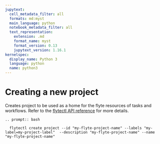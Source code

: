 ```yaml
---
jupytext:
  cell_metadata_filter: all
  formats: md:myst
  main_language: python
  notebook_metadata_filter: all
  text_representation:
    extension: .md
    format_name: myst
    format_version: 0.13
    jupytext_version: 1.16.1
kernelspec:
  display_name: Python 3
  language: python
  name: python3
---
```


# Creating a new project

Creates project to be used as a home for the flyte resources of tasks and workflows.
Refer to the [flytectl API reference](https://docs.flyte.org/projects/flytectl/en/stable/gen/flytectl_create_project.html)
for more details.

```{eval-rst}
.. prompt:: bash

  flytectl create project --id "my-flyte-project-name" --labels "my-label=my-project-label"  --description "my-flyte-project-name" --name "my-flyte-project-name"
```
